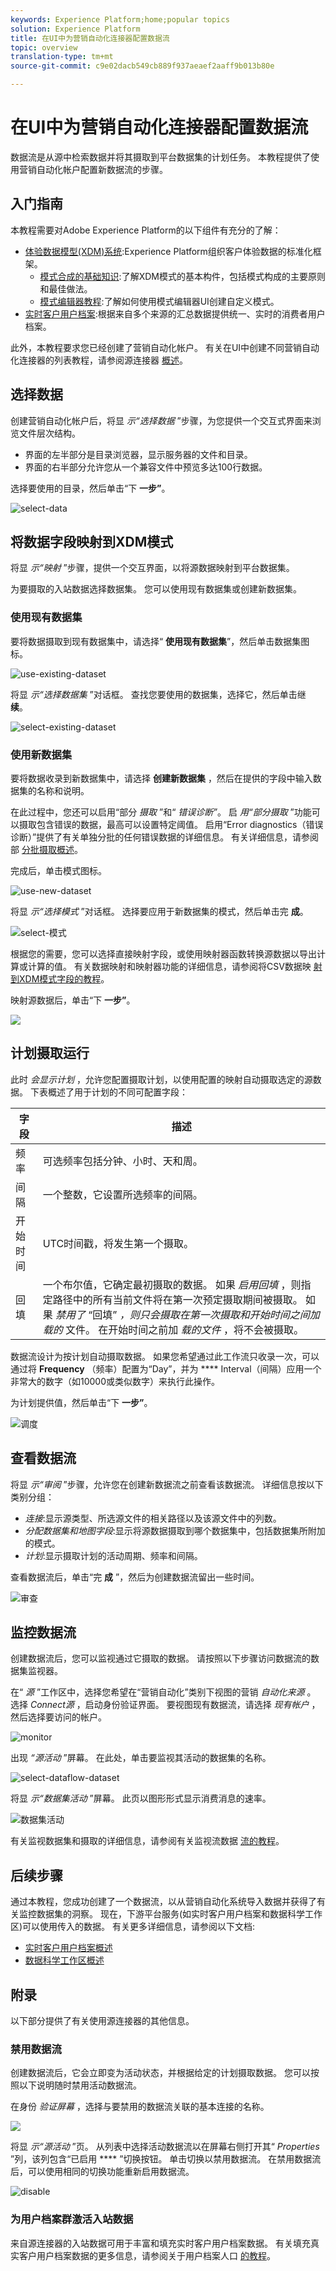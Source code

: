 ```yaml
---
keywords: Experience Platform;home;popular topics
solution: Experience Platform
title: 在UI中为营销自动化连接器配置数据流
topic: overview
translation-type: tm+mt
source-git-commit: c9e02dacb549cb889f937aeaef2aaff9b013b80e

---
```



# 在UI中为营销自动化连接器配置数据流

数据流是从源中检索数据并将其摄取到平台数据集的计划任务。 本教程提供了使用营销自动化帐户配置新数据流的步骤。

## 入门指南

本教程需要对Adobe Experience Platform的以下组件有充分的了解：

- [体验数据模型(XDM)系统](../../../../xdm/home.md):Experience Platform组织客户体验数据的标准化框架。
   - [模式合成的基础知识](../../../../xdm/schema/composition.md):了解XDM模式的基本构件，包括模式构成的主要原则和最佳做法。
   - [模式编辑器教程](../../../../xdm/tutorials/create-schema-ui.md):了解如何使用模式编辑器UI创建自定义模式。
- [实时客户用户档案](../../../../profile/home.md):根据来自多个来源的汇总数据提供统一、实时的消费者用户档案。

此外，本教程要求您已经创建了营销自动化帐户。 有关在UI中创建不同营销自动化连接器的列表教程，请参阅源连接器 [概述](../../../home.md)。

## 选择数据

创建营销自动化帐户后，将显 *示“选择数据* ”步骤，为您提供一个交互式界面来浏览文件层次结构。

- 界面的左半部分是目录浏览器，显示服务器的文件和目录。
- 界面的右半部分允许您从一个兼容文件中预览多达100行数据。

选择要使用的目录，然后单击“下 **一步”**。

![select-data](../../../images/tutorials/dataflow/marketing-automation/select-data.png)

## 将数据字段映射到XDM模式

将显 *示“映射* ”步骤，提供一个交互界面，以将源数据映射到平台数据集。

为要摄取的入站数据选择数据集。 您可以使用现有数据集或创建新数据集。

### 使用现有数据集

要将数据摄取到现有数据集中，请选择“ **使用现有数据集**”，然后单击数据集图标。

![use-existing-dataset](../../../images/tutorials/dataflow/marketing-automation/use-existing-dataset.png)

将显 _示“选择数据集_ ”对话框。 查找您要使用的数据集，选择它，然后单击继 **续**。

![select-existing-dataset](../../../images/tutorials/dataflow/marketing-automation/select-existing-dataset.png)

### 使用新数据集

要将数据收录到新数据集中，请选择 **创建新数据集** ，然后在提供的字段中输入数据集的名称和说明。

在此过程中，您还可以启用“部分 *摄取* ”和“ *错误诊断”*。 启 *用“部分摄取* ”功能可以摄取包含错误的数据，最高可以设置特定阈值。 启用“Error diagnostics（错误诊断）”提供了有关单独分批的任何错误数据的详细信息。 有关详细信息，请参阅部 [分批摄取概述](../../../../ingestion/batch-ingestion/partial.md)。

完成后，单击模式图标。

![use-new-dataset](../../../images/tutorials/dataflow/marketing-automation/use-new-dataset.png)

将显 *示“选择模式* ”对话框。 选择要应用于新数据集的模式，然后单击完 **成**。

![select-模式](../../../images/tutorials/dataflow/marketing-automation/select-schema.png)

根据您的需要，您可以选择直接映射字段，或使用映射器函数转换源数据以导出计算或计算的值。 有关数据映射和映射器功能的详细信息，请参阅将CSV数据映 [射到XDM模式字段的教程](../../../../ingestion/tutorials/map-a-csv-file.md)。

映射源数据后，单击“下 **一步”**。

![](../../../images/tutorials/dataflow/marketing-automation/mapping.png)

## 计划摄取运行

此时 *会显示计划* ，允许您配置摄取计划，以使用配置的映射自动摄取选定的源数据。 下表概述了用于计划的不同可配置字段：

| 字段 | 描述 |
| --- | --- |
| 频率 | 可选频率包括分钟、小时、天和周。 |
| 间隔 | 一个整数，它设置所选频率的间隔。 |
| 开始时间 | UTC时间戳，将发生第一个摄取。 |
| 回填 | 一个布尔值，它确定最初摄取的数据。 如果 *启用回填* ，则指定路径中的所有当前文件将在第一次预定摄取期间被摄取。 如果 *禁用了* “回填” *，则只会摄取在第一次摄取和开始时间之间加载的* 文件。 在开始时间之前加 *载的文件* ，将不会被摄取。 |

数据流设计为按计划自动摄取数据。 如果您希望通过此工作流只收录一次，可以通过将 **Frequency** （频率）配置为“Day”，并为 **** Interval（间隔）应用一个非常大的数字（如10000或类似数字）来执行此操作。

为计划提供值，然后单击“下 **一步”**。

![调度](../../../images/tutorials/dataflow/marketing-automation/scheduling.png)

## 查看数据流

将显 *示“审阅* ”步骤，允许您在创建新数据流之前查看该数据流。 详细信息按以下类别分组：

- *连接*:显示源类型、所选源文件的相关路径以及该源文件中的列数。
- *分配数据集和地图字段*:显示将源数据摄取到哪个数据集中，包括数据集所附加的模式。
- *计划*:显示摄取计划的活动周期、频率和间隔。

查看数据流后，单击“完 **成** ”，然后为创建数据流留出一些时间。

![审查](../../../images/tutorials/dataflow/marketing-automation/review.png)

## 监控数据流

创建数据流后，您可以监视通过它摄取的数据。 请按照以下步骤访问数据流的数据集监视器。

在“ *源* ”工作区中，选择您希望在“营销自动化”类别下视图的营销 *自动化来源* 。 选择 *Connect源* ，启动身份验证界面。 要视图现有数据流，请选择 *现有帐户* ，然后选择要访问的帐户。

![monitor](../../../images/tutorials/dataflow/marketing-automation/monitor.png)

出现 *“源活动* ”屏幕。 在此处，单击要监视其活动的数据集的名称。

![select-dataflow-dataset](../../../images/tutorials/dataflow/marketing-automation/select-dataflow-dataset.png)

将显 *示“数据集活动* ”屏幕。 此页以图形形式显示消费消息的速率。

![数据集活动](../../../images/tutorials/dataflow/marketing-automation/dataset-activity.png)

有关监视数据集和摄取的详细信息，请参阅有关监视流数据 [流的教程](../../../../ingestion/quality/monitor-data-flows.md)。

## 后续步骤

通过本教程，您成功创建了一个数据流，以从营销自动化系统导入数据并获得了有关监控数据集的洞察。 现在，下游平台服务(如实时客户用户档案和数据科学工作区)可以使用传入的数据。 有关更多详细信息，请参阅以下文档:

- [实时客户用户档案概述](../../../../profile/home.md)
- [数据科学工作区概述](../../../../data-science-workspace/home.md)

## 附录

以下部分提供了有关使用源连接器的其他信息。

### 禁用数据流

创建数据流后，它会立即变为活动状态，并根据给定的计划摄取数据。 您可以按照以下说明随时禁用活动数据流。

在身份 *验证屏幕* ，选择与要禁用的数据流关联的基本连接的名称。

![](../../../images/tutorials/dataflow/marketing-automation/monitor.png)

将显 _示“源活动_ ”页。 从列表中选择活动数据流以在屏幕右侧打开其“ *Properties* ”列，该列包含“已启用 **** ”切换按钮。 单击切换以禁用数据流。 在禁用数据流后，可以使用相同的切换功能重新启用数据流。

![disable](../../../images/tutorials/dataflow/marketing-automation/disable.png)

### 为用户档案群激活入站数据

来自源连接器的入站数据可用于丰富和填充实时客户用户档案数据。 有关填充真实客户用户档案数据的更多信息，请参阅关于用户档案人口 [的教程](../profile.md)。

